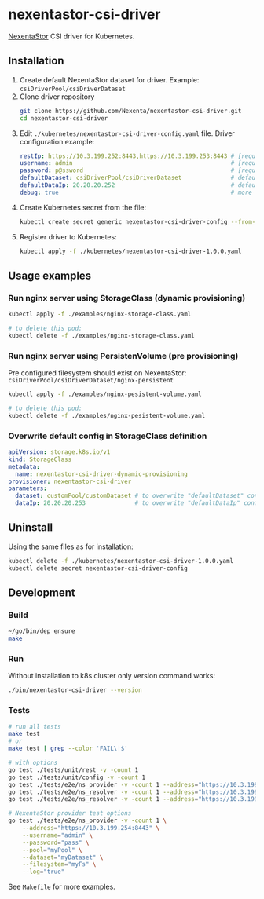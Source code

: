 # nexentastor-csi-driver

[NexentaStor](https://nexenta.com/products/nexentastor) CSI driver for Kubernetes.

## Installation

1. Create default NexentaStor dataset for driver. Example: `csiDriverPool/csiDriverDataset`
2. Clone driver repository
   ```bash
   git clone https://github.com/Nexenta/nexentastor-csi-driver.git
   cd nexentastor-csi-driver
   ```
3. Edit `./kubernetes/nexentastor-csi-driver-config.yaml` file. Driver configuration example:
    ```yaml
    restIp: https://10.3.199.252:8443,https://10.3.199.253:8443 # [required] NexentaStor REST API endpoint(s)
    username: admin                                             # [required] NexentaStor REST API username
    password: p@ssword                                          # [required] NexentaStor REST API password
    defaultDataset: csiDriverPool/csiDriverDataset              # default parent dataset for creating fs/volume
    defaultDataIp: 20.20.20.252                                 # default NexentaStor data IP or HA VIP
    debug: true                                                 # more logs
    ```
4. Create Kubernetes secret from the file:
    ```bash
    kubectl create secret generic nexentastor-csi-driver-config --from-file=./kubernetes/nexentastor-csi-driver-config.yaml
    ```
5. Register driver to Kubernetes:
   ```bash
   kubectl apply -f ./kubernetes/nexentastor-csi-driver-1.0.0.yaml
   ```

## Usage examples

### Run nginx server using StorageClass (dynamic provisioning)

```bash
kubectl apply -f ./examples/nginx-storage-class.yaml

# to delete this pod:
kubectl delete -f ./examples/nginx-storage-class.yaml
```

### Run nginx server using PersistenVolume (pre provisioning)

Pre configured filesystem should exist on NexentaStor: `csiDriverPool/csiDriverDataset/nginx-persistent`

```bash
kubectl apply -f ./examples/nginx-pesistent-volume.yaml

# to delete this pod:
kubectl delete -f ./examples/nginx-pesistent-volume.yaml
```

### Overwrite default config in StorageClass definition

```yaml
apiVersion: storage.k8s.io/v1
kind: StorageClass
metadata:
  name: nexentastor-csi-driver-dynamic-provisioning
provisioner: nexentastor-csi-driver
parameters:
  dataset: customPool/customDataset # to overwrite "defaultDataset" config property
  dataIp: 20.20.20.253              # to overwrite "defaultDataIp" config property
```

## Uninstall

Using the same files as for installation:
```bash
kubectl delete -f ./kubernetes/nexentastor-csi-driver-1.0.0.yaml
kubectl delete secret nexentastor-csi-driver-config
```

## Development

### Build

```bash
~/go/bin/dep ensure
make
```

### Run

Without installation to k8s cluster only version command works:
```bash
./bin/nexentastor-csi-driver --version
```

### Tests

```bash
# run all tests
make test
# or
make test | grep --color 'FAIL\|$'

# with options
go test ./tests/unit/rest -v -count 1
go test ./tests/unit/config -v -count 1
go test ./tests/e2e/ns_provider -v -count 1 --address="https://10.3.199.254:8443"
go test ./tests/e2e/ns_resolver -v -count 1 --address="https://10.3.199.254:8443"
go test ./tests/e2e/ns_resolver -v -count 1 --address="https://10.3.199.252:8443,https://10.3.199.253:8443"

# NexentaStor provider test options
go test ./tests/e2e/ns_provider -v -count 1 \
    --address="https://10.3.199.254:8443" \
    --username="admin" \
    --password="pass" \
    --pool="myPool" \
    --dataset="myDataset" \
    --filesystem="myFs" \
    --log="true"
```

See `Makefile` for more examples.
